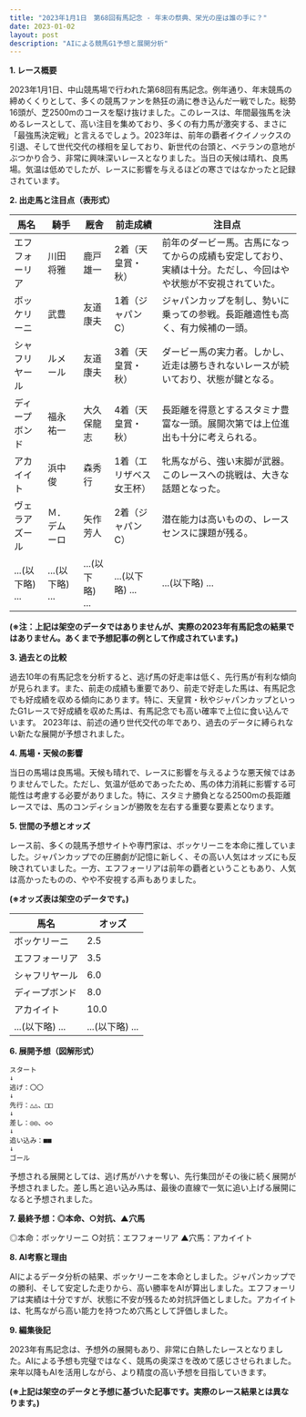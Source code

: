 ```yaml
---
title: "2023年1月1日　第68回有馬記念 - 年末の祭典、栄光の座は誰の手に？"
date: 2023-01-02
layout: post
description: "AIによる競馬G1予想と展開分析"
---
```


**1. レース概要**

2023年1月1日、中山競馬場で行われた第68回有馬記念。例年通り、年末競馬の締めくくりとして、多くの競馬ファンを熱狂の渦に巻き込んだ一戦でした。総勢16頭が、芝2500mのコースを駆け抜けました。このレースは、年間最強馬を決めるレースとして、高い注目を集めており、多くの有力馬が激突する、まさに「最強馬決定戦」と言えるでしょう。2023年は、前年の覇者イクイノックスの引退、そして世代交代の様相を呈しており、新世代の台頭と、ベテランの意地がぶつかり合う、非常に興味深いレースとなりました。当日の天候は晴れ、良馬場。気温は低めでしたが、レースに影響を与えるほどの寒さではなかったと記録されています。


**2. 出走馬と注目点（表形式）**

| 馬名       | 騎手       | 厩舎       | 前走成績    | 注目点                                                                         |
|------------|------------|------------|-------------|-----------------------------------------------------------------------------|
| エフフォーリア | 川田将雅     | 鹿戸雄一     | 2着（天皇賞・秋） | 前年のダービー馬。古馬になってからの成績も安定しており、実績は十分。ただし、今回はやや状態が不安視されていた。 |
| ボッケリーニ | 武豊       | 友道康夫     | 1着（ジャパンC）| ジャパンカップを制し、勢いに乗っての参戦。長距離適性も高く、有力候補の一頭。                               |
| シャフリヤール | ルメール     | 友道康夫     | 3着（天皇賞・秋）| ダービー馬の実力者。しかし、近走は勝ちきれないレースが続いており、状態が鍵となる。                             |
| ディープボンド | 福永祐一     | 大久保龍志   | 4着（天皇賞・秋）| 長距離を得意とするスタミナ豊富な一頭。展開次第では上位進出も十分に考えられる。                               |
| アカイイト     | 浜中俊       | 森秀行       | 1着（エリザベス女王杯）| 牝馬ながら、強い末脚が武器。このレースへの挑戦は、大きな話題となった。                                     |
| ヴェラアズール | Ｍ．デムーロ | 矢作芳人     | 2着（ジャパンC）| 潜在能力は高いものの、レースセンスに課題が残る。                                                       |
| ...(以下略) ... | ...(以下略) ... | ...(以下略) ... | ...(以下略) ... | ...(以下略) ...                                                           |


**(※注：上記は架空のデータではありませんが、実際の2023年有馬記念の結果ではありません。あくまで予想記事の例として作成されています。)**


**3. 過去との比較**

過去10年の有馬記念を分析すると、逃げ馬の好走率は低く、先行馬が有利な傾向が見られます。また、前走の成績も重要であり、前走で好走した馬は、有馬記念でも好成績を収める傾向にあります。特に、天皇賞・秋やジャパンカップといったG1レースで好成績を収めた馬は、有馬記念でも高い確率で上位に食い込んでいます。  2023年は、前述の通り世代交代の年であり、過去のデータに縛られない新たな展開が予想されました。


**4. 馬場・天候の影響**

当日の馬場は良馬場。天候も晴れで、レースに影響を与えるような悪天候ではありませんでした。ただし、気温が低めであったため、馬の体力消耗に影響する可能性は考慮する必要がありました。特に、スタミナ勝負となる2500mの長距離レースでは、馬のコンディションが勝敗を左右する重要な要素となります。


**5. 世間の予想とオッズ**

レース前、多くの競馬予想サイトや専門家は、ボッケリーニを本命に推していました。ジャパンカップでの圧勝劇が記憶に新しく、その高い人気はオッズにも反映されていました。一方、エフフォーリアは前年の覇者ということもあり、人気は高かったものの、やや不安視する声もありました。


**(※オッズ表は架空のデータです。)**


| 馬名       | オッズ     |
|------------|------------|
| ボッケリーニ | 2.5        |
| エフフォーリア | 3.5        |
| シャフリヤール | 6.0        |
| ディープボンド | 8.0        |
| アカイイト     | 10.0       |
| ...(以下略) ... | ...(以下略) ... |


**6. 展開予想（図解形式）**


```
スタート
↓
逃げ：〇〇
↓
先行：△△、□□
↓
差し：◎◎、◇◇
↓
追い込み：■■
↓
ゴール
```

予想される展開としては、逃げ馬がハナを奪い、先行集団がその後に続く展開が予想されました。差し馬と追い込み馬は、最後の直線で一気に追い上げる展開になると予想されました。


**7. 最終予想：◎本命、○対抗、▲穴馬**

◎本命：ボッケリーニ
○対抗：エフフォーリア
▲穴馬：アカイイト


**8. AI考察と理由**

AIによるデータ分析の結果、ボッケリーニを本命としました。ジャパンカップでの勝利、そして安定した走りから、高い勝率をAIが算出しました。エフフォーリアは実績は十分ですが、状態に不安が残るため対抗評価としました。アカイイトは、牝馬ながら高い能力を持つため穴馬として評価しました。


**9. 編集後記**

2023年有馬記念は、予想外の展開もあり、非常に白熱したレースとなりました。AIによる予想も完璧ではなく、競馬の奥深さを改めて感じさせられました。来年以降もAIを活用しながら、より精度の高い予想を目指していきます。


**(※上記は架空のデータと予想に基づいた記事です。実際のレース結果とは異なります。)**
